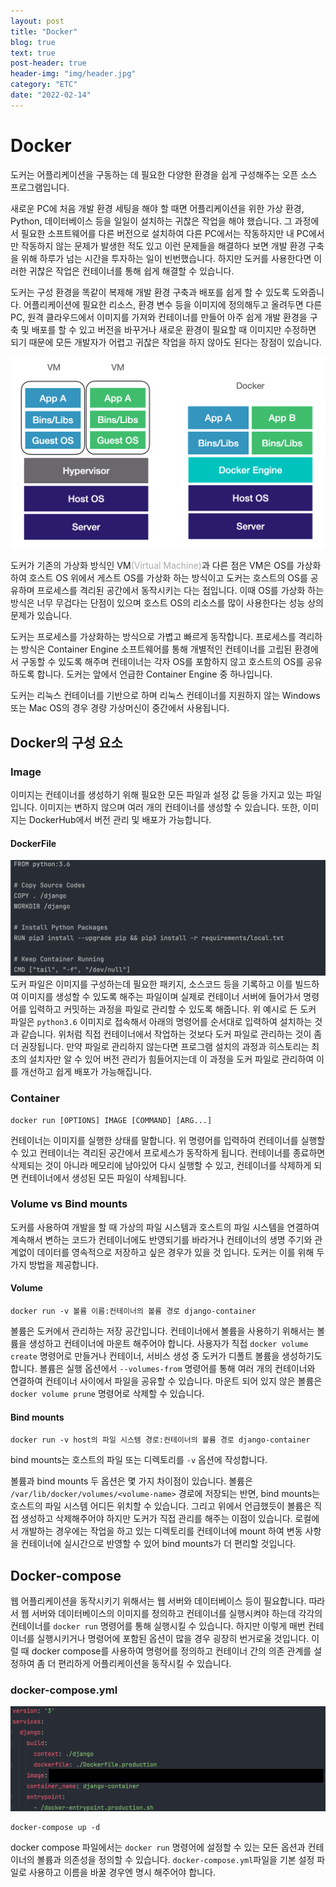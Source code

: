 ```yaml
---
layout: post
title: "Docker"
blog: true
text: true
post-header: true
header-img: "img/header.jpg"
category: "ETC"
date: "2022-02-14"
---
```

# Docker
도커는 어플리케이션을 구동하는 데 필요한 다양한 환경을 쉽게 구성해주는 오픈 소스 프로그램입니다.  

새로운 PC에 처음 개발 환경 세팅을 해야 할 때면 어플리케이션을 위한 가상 환경, Python, 데이터베이스 등을 일일이 설치하는 귀찮은 작업을 해야 했습니다. 그 과정에서 필요한 소프트웨어를 다른 버전으로 설치하여 다른 PC에서는 작동하지만 내 PC에서만 작동하지 않는 문제가 발생한 적도 있고 이런 문제들을 해결하다 보면 개발 환경 구축을 위해 하루가 넘는 시간을 투자하는 일이 빈번했습니다. 하지만 도커를 사용한다면 이러한 귀찮은 작업은 컨테이너를 통해 쉽게 해결할 수 있습니다. 

도커는 구성 환경을 똑같이 복제해 개발 환경 구축과 배포를 쉽게 할 수 있도록 도와줍니다. 어플리케이션에 필요한 리소스, 환경 변수 등을 이미지에 정의해두고 올려두면 다른 PC, 원격 클라우드에서 이미지를 가져와 컨테이너를 만들어 아주 쉽게 개발 환경을 구축 및 배포를 할 수 있고 버전을 바꾸거나 새로운 환경이 필요할 때 이미지만 수정하면 되기 때문에 모든 개발자가 어렵고 귀찮은 작업을 하지 않아도 된다는 장점이 있습니다.  

![VMvsDocker](img/VMvsDocker.png)

도커가 기존의 가상화 방식인 VM<l style='font-size:14px; color:#aaa'>(Virtual Machine)</l>과 다른 점은 VM은 OS를 가상화하여 호스트 OS 위에서 게스트 OS를 가상화 하는 방식이고 도커는 호스트의 OS를 공유하며 프로세스를 격리된 공간에서 동작시키는 다는 점입니다. 이때 OS를 가상화 하는 방식은 너무 무겁다는 단점이 있으며 호스트 OS의 리소스를 많이 사용한다는 성능 상의 문제가 있습니다. 

도커는 프로세스를 가상화하는 방식으로 가볍고 빠르게 동작합니다. 프로세스를 격리하는 방식은 Container Engine 소프트웨어를 통해 개별적인 컨테이너를 고립된 환경에서 구동할 수 있도록 해주며 컨테이너는 각자 OS를 포함하지 않고 호스트의 OS를 공유하도록 합니다. 도커는 앞에서 언급한 Container Engine 중 하나입니다.

도커는 리눅스 컨테이너를 기반으로 하며 리눅스 컨테이너를 지원하지 않는 Windows 또는 Mac OS의 경우 경량 가상머신이 중간에서 사용됩니다.

## Docker의 구성 요소

### Image
이미지는 컨테이너를 생성하기 위해 필요한 모든 파일과 설정 값 등을 가지고 있는 파일입니다. 이미지는 변하지 않으며 여러 개의 컨테이너를 생성할 수 있습니다.
또한, 이미지는 DockerHub에서 버전 관리 및 배포가 가능합니다.

#### DockerFile
![dockerfile](img/docker_file.png)
도커 파일은 이미지를 구성하는데 필요한 패키지, 소스코드 등을 기록하고 이를 빌드하여 이미지를 생성할 수 있도록 해주는 파일이며 실제로 컨테이너 서버에 들어가서 명령어를 입력하고 커밋하는 과정을 파일로 관리할 수 있도록 해줍니다. 위 예시로 든 도커 파일은 ```python3.6``` 이미지로 접속해서 아래의 명령어를 순서대로 입력하여 설치하는 것과 같습니다. 위처럼 직접 컨테이너에서 작업하는 것보다 도커 파일로 관리하는 것이 좀 더 권장됩니다. 만약 파일로 관리하지 않는다면 프로그램 설치의 과정과 히스토리는 최초의 설치자만 알 수 있어 버전 관리가 힘들어지는데 이 과정을 도커 파일로 관리하여 이를 개선하고 쉽게 배포가 가능해집니다.

### Container

```
docker run [OPTIONS] IMAGE [COMMAND] [ARG...]
```
컨테이너는 이미지를 실행한 상태를 말합니다. 위 명령어를 입력하여 컨테이너를 실행할 수 있고 컨테이너는 격리된 공간에서 프로세스가 동작하게 됩니다.
컨테이너를 종료하면 삭제되는 것이 아니라 메모리에 남아있어 다시 실행할 수 있고, 컨테이너를 삭제하게 되면 컨테이너에서 생성된 모든 파일이 삭제됩니다.

### Volume vs Bind mounts
도커를 사용하여 개발을 할 때 가상의 파일 시스템과 호스트의 파일 시스템을 연결하여 계속해서 변하는 코드가 컨테이너에도 반영되기를 바라거나 컨테이너의 생명 주기와 관계없이 데이터를 영속적으로 저장하고 싶은 경우가 있을 것 입니다. 도커는 이를 위해 두 가지 방법을 제공합니다.

#### Volume
```
docker run -v 볼륨 이름:컨테이너의 볼륨 경로 django-container
```
볼륨은 도커에서 관리하는 저장 공간입니다. 컨테이너에서 볼륨을 사용하기 위해서는 볼륨을 생성하고 컨테이너에 마운트 해주어야 합니다. 
사용자가 직접 ```docker volume create``` 명령어로 만들거나 컨테이너, 서비스 생성 중 도커가 디폴트 볼륨을 생성하기도 합니다.
볼륨은 실행 옵션에서 ```--volumes-from``` 명령어를 통해 여러 개의 컨테이너와 연결하여 컨테이너 사이에서 파일을 공유할 수 있습니다. 마운트 되어 있지 않은 볼륨은  ```docker volume prune``` 명령어로 삭제할 수 있습니다.

#### Bind mounts
```
docker run -v host의 파일 시스템 경로:컨테이너의 볼륨 경로 django-container
```
bind mounts는 호스트의 파일 또는 디렉토리를 ```-v``` 옵션에 작성합니다.  

볼륨과 bind mounts 두 옵션은 몇 가지 차이점이 있습니다. 볼륨은 ```/var/lib/docker/volumes/<volume-name>``` 경로에 저장되는 반면, bind mounts는 호스트의 파일 시스템 어디든 위치할 수 있습니다. 그리고 위에서 언급했듯이 볼륨은 직접 생성하고 삭제해주어야 하지만 도커가 직접 관리를 해주는 이점이 있습니다. 로컬에서 개발하는 경우에는 작업을 하고 있는 디렉토리를 컨테이너에 mount 하여 변동 사항을 컨테이너에 실시간으로 반영할 수 있어 bind mounts가 더 편리할 것입니다.


## Docker-compose
웹 어플리케이션을 동작시키기 위해서는 웹 서버와 데이터베이스 등이 필요합니다. 따라서 웹 서버와 데이터베이스의 이미지를 정의하고 컨테이너를 실행시켜야 하는데 각각의 컨테이너를 ```docker run``` 명령어를 통해 실행시킬 수 있습니다. 하지만 이렇게 매번 컨테이너를 실행시키거나 명령어에 포함된 옵션이 많을 경우 굉장히 번거로울 것입니다. 이럴 때 docker compose를 사용하여 명령어를 정의하고 컨테이너 간의 의존 관계를 설정하여 좀 더 편리하게 어플리케이션을 동작시킬 수 있습니다.

### docker-compose.yml
![dockerfile](img/docker_compose.png)
```
docker-compose up -d
```
docker compose 파일에서는 ```docker run``` 명령어에 설정할 수 있는 모든 옵션과 컨테이너의 볼륨과 의존성을 정의할 수 있습니다. ```docker-compose.yml```파일을 기본 설정 파일로 사용하고 이름을 바꿀 경우엔 명시 해주어야 합니다. 

